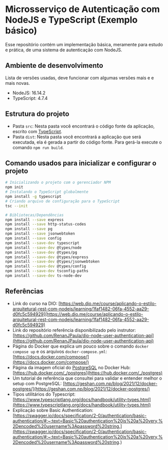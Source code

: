# Microsserviço de Autenticação com NodeJS e TypeScript (Exemplo básico)

Esse repositório contém um implementação básica, meramente para estudo e prática, de uma sistema de autenticação com NodeJS.

## Ambiente de desenvolvimento

Lista de versões usadas, deve funcionar com algumas versões mais e e mais novas.

* NodeJS: 16.14.2
* TypeScript: 4.7.4

## Estrutura do projeto

* Pasta `src`: Nesta pasta você encontrará o código fonte da aplicação, escrito com [TypeScript](https://www.typescriptlang.org/).
* Pasta `dist`: Nesta pasta você encontrará a aplicação que será executada, ela é gerada a partir do código fonte. Para gerá-la execute o comando `npm run build`.

## Comando usados para inicializar e configurar o projeto

```bash
# Inicializando o projeto com o gerenciador NPM
npm init
# Instalando o TypeScript globalmente
npm install -g typescript
# Criando arquivo de configuração para o TypeScript
tsc --init

# Bibliotecas/Dependências
npm install --save express
npm install --save http-status-codes
npm install --save pg
npm install --save jsonwebtoken
npm install --save config
npm install --save-dev typescript
npm install --save-dev @types/node
npm install --save-dev @types/pg
npm install --save-dev @types/express
npm install --save-dev @types/jsonwebtoken
npm install --save-dev @types/config
npm install --save-dev tsconfig-paths
npm install --save-dev ts-node-dev
```

## Referências

* Link do curso na DIO: [https://web.dio.me/course/aplicando-o-estilo-arquitetural-rest-com-nodejs/learning/1faf1482-06fa-4552-aa29-d0fc5c594929](https://web.dio.me/course/aplicando-o-estilo-arquitetural-rest-com-nodejs/learning/1faf1482-06fa-4552-aa29-d0fc5c594929)
* Link do repositório referência disponibilizado pelo instrutor: [https://github.com/RenanJPaula/dio-node-user-authentication-api](https://github.com/RenanJPaula/dio-node-user-authentication-api)
* Página do Docker que explica um pouco sobre o comando `docker compose up` e os arquivos `docker-compose.yml`: [https://docs.docker.com/compose/](https://docs.docker.com/compose/)
* Página da imagem oficial do [PostgreSQL](https://www.postgresql.org/) no Docker Hub: [https://hub.docker.com/_/postgres](https://hub.docker.com/_/postgres)
* Um tutorial de referência que consultei para validar e entender melhor o setup com PostgreSQL: [https://geshan.com.np/blog/2021/12/docker-postgres/](https://geshan.com.np/blog/2021/12/docker-postgres/)
* Tipos utilitários do Typescript: [https://www.typescriptlang.org/docs/handbook/utility-types.html](https://www.typescriptlang.org/docs/handbook/utility-types.html)
* Explicação sobre Basic Authentication: [https://swagger.io/docs/specification/2-0/authentication/basic-authentication/#:~:text=Basic%20authentication%20is%20a%20very,%2Dencoded%20username%3Apassword%20string.](https://swagger.io/docs/specification/2-0/authentication/basic-authentication/#:~:text=Basic%20authentication%20is%20a%20very,%2Dencoded%20username%3Apassword%20string.)
